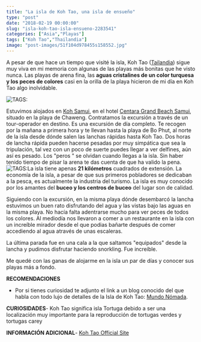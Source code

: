 ```yaml
---
title: "La isla de Koh Tao, una isla de ensueño"
type: "post"
date: "2018-02-19 00:00:00"
slug: "isla-koh-tao-isla-ensueno-2283541"
categories: ["Asia","Playas"]
tags: ["Koh Tao","Thailandia"]
image: "post-images/51f104d978455s158552.jpg"
---
```


A pesar de que hace un tiempo que visité la isla, Koh Tao ([Tailandia](http://www.missviajes.com/tailandia-ideal-viajar-ninos-2178570/)) sigue muy viva en mi memoria con algunas de las playas más bonitas que he visto nunca. Las playas de arena fina, las **aguas cristalines de un color turquesa y los peces de colores** casi en la orilla de la playa hicieron de mi día en Koh Tao algo inolvidable.  
  
![ TAGS:](post-images/51f104d978455s158552.jpg "isla de Koh Tao by missviajes")  
  
Estuvimos alojados en [Koh Samui](http://www.missviajes.com/mejor-koh-samui-pequeno-paraiso-golfo-tailandia-2398216/), en el hotel [ Centara Grand Beach Samui](http://www.booking.com/hotel/th/grand-beach-resort-samui.html?aid=1294466&no_rooms=1&group_adults=1), situado en la playa de Chaweng. Contratamos la excursión a través de un tour-operador en destino. Es una excursión de día completo. Te recogen por la mañana a primera hora y te llevan hasta la playa de Bo Phut, al norte de la isla desde dónde salen las lanchas rápidas hasta Koh Tao. Dos horas de lancha rápida pueden hacerse pesadas por muy simpática que sea la tripulación, tal vez con un poco de suerte puedes llegar a ver delfines, aún así es pesado. Los "peros " se olvidan cuando llegas a la isla. Sin haber tenido tiempo de pisar la arena te das cuenta de que ha valido la pena. ![ TAGS:](post-images/51f1058116d7cs163911.jpg "koh Tao by missviajes")La isla tiene apenas **21 kilómetros** cuadrados de extensión. La economía de la isla, a pesar de que sus primeros pobladores se dedicaban a la pesca, es actualmente la industria del turismo. La isla es muy conocido por los amantes del **buceo y los centros de buceo** del lugar son de calidad.  
  
Siguiendo con la excursión, en la misma playa dónde desembarcó la lancha estuvimos un buen rato disfrutando del agua y las vistas bajo las aguas en la misma playa. No hacía falta adentrarse mucho para ver peces de todos los colores. Al mediodía nos llevaron a comer a un restaurante en la isla con un increíble mirador desde el que podias bañarte después de comer accediendo al agua através de unas escaleras.  
  
La última parada fue en una cala a la que saltamos "equipados" desde la lancha y pudimos disfrutar haciendo snorkling. Fue increíble.  
  
Me quedé con las ganas de alojarme en la isla un par de días y conocer sus playas más a fondo.  
  
**RECOMENDACIONES**

- Por si tienes curiosidad te adjunto el link a un blog conocido del que habla con todo lujo de detalles de la Isla de Koh Tao: [ Mundo Nómada](http://www.mundo-nomada.com/articulos/la-isla-de-koh-tao-centro-del-buceo-en-tailandia).

**CURIOSIDADES**- Koh Tao significa isla Tortuga debido a ser una localización muy importante para la reproducción de tortugas verdes y tortugas carey

**INFORMACIÓN ADICIONAL**- [Koh Tao Official Site](http://www.kohtao.com/koh-tao-hotels.htm)
